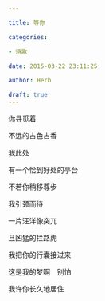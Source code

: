 ```yaml
---

title: 等你

categories:

- 诗歌

date: 2015-03-22 23:11:25

author: Herb

draft: true
---
```


你寻觅着

不远的古色古香

我此处

有一个恰到好处的亭台

不若你稍移尊步

我引颈而待

一片汪洋像突兀

且凶猛的拦路虎

我把你的行囊接过来

这是我的梦啊　别怕

我许你长久地居住